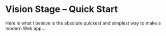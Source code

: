# Vision Stage – Quick Start

Here is what I beleive is the absolute quickest and simplest way to make a modern Web app…

